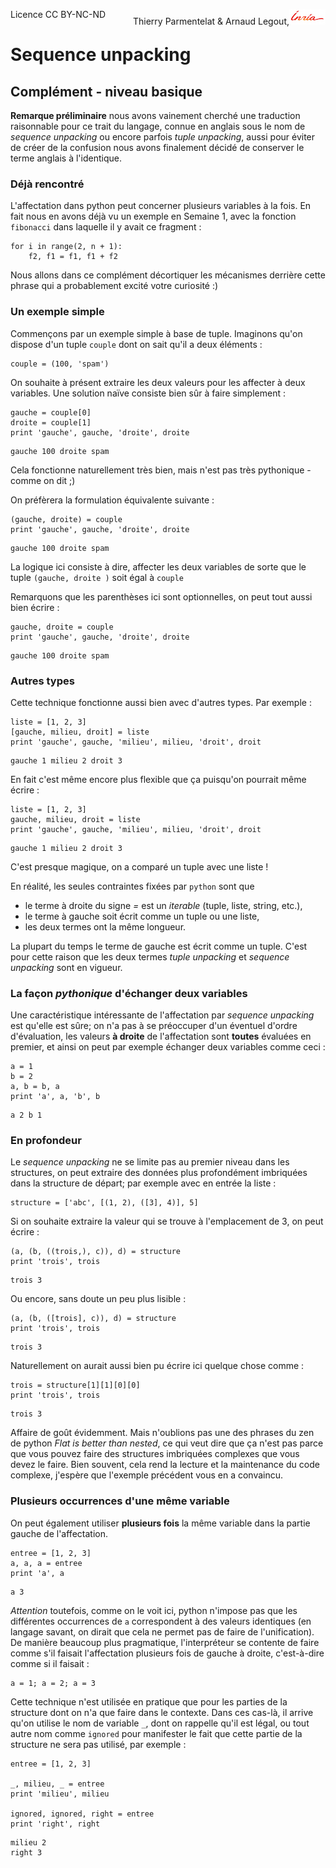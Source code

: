 
<span style="float:left;">Licence CC BY-NC-ND</span><span style="float:right;">Thierry Parmentelat &amp; Arnaud Legout,<img src="../../media/inria-25.png" style="display:inline"></span><br/>

# Sequence unpacking

## Complément - niveau basique

**Remarque préliminaire** nous avons vainement cherché une traduction raisonnable pour ce trait du langage, connue en anglais sous le nom de *sequence unpacking* ou encore parfois *tuple unpacking*, aussi pour éviter de créer de la confusion nous avons finalement décidé de conserver le terme anglais à l'identique.

### Déjà rencontré

L'affectation dans python peut concerner plusieurs variables à la fois. En fait nous en avons déjà vu un exemple en Semaine 1, avec la fonction `fibonacci` dans laquelle il y avait ce fragment&nbsp;:

    for i in range(2, n + 1):
        f2, f1 = f1, f1 + f2

Nous allons dans ce complément décortiquer les mécanismes derrière cette phrase qui a probablement excité votre curiosité :)

### Un exemple simple

Commençons par un exemple simple à base de tuple. Imaginons qu'on dispose d'un tuple `couple` dont on sait qu'il a deux éléments&nbsp;:


```
couple = (100, 'spam')
```

On souhaite à présent extraire les deux valeurs pour les affecter à deux variables. Une solution naïve consiste bien sûr à faire simplement&nbsp;:


```
gauche = couple[0]
droite = couple[1]
print 'gauche', gauche, 'droite', droite
```

    gauche 100 droite spam


Cela fonctionne naturellement très bien, mais n'est pas très pythonique - comme on dit ;)

On préfèrera la formulation équivalente suivante&nbsp;:


```
(gauche, droite) = couple
print 'gauche', gauche, 'droite', droite
```

    gauche 100 droite spam


La logique ici consiste à dire, affecter les deux variables de sorte que le tuple `(gauche, droite )` soit égal à `couple`

Remarquons que les parenthèses ici sont optionnelles, on peut tout aussi bien écrire&nbsp;:


```
gauche, droite = couple
print 'gauche', gauche, 'droite', droite
```

    gauche 100 droite spam


### Autres types

Cette technique fonctionne aussi bien avec d'autres types. Par exemple&nbsp;:


```
liste = [1, 2, 3]
[gauche, milieu, droit] = liste
print 'gauche', gauche, 'milieu', milieu, 'droit', droit
```

    gauche 1 milieu 2 droit 3


En fait c'est même encore plus flexible que ça puisqu'on pourrait même écrire&nbsp;:


```
liste = [1, 2, 3]
gauche, milieu, droit = liste
print 'gauche', gauche, 'milieu', milieu, 'droit', droit
```

    gauche 1 milieu 2 droit 3


C'est presque magique, on a comparé un tuple avec une liste !

En réalité, les seules contraintes fixées par `python` sont que
 * le terme à droite du signe *=* est un *iterable* (tuple, liste, string, etc.),
 * le terme à gauche soit écrit comme un tuple ou une liste,
 * les deux termes ont la même longueur.

La plupart du temps le terme de gauche est écrit comme un tuple. C'est pour cette raison que les deux termes *tuple unpacking* et *sequence unpacking* sont en vigueur.

### La façon *pythonique* d'échanger deux variables

Une caractéristique intéressante de l'affectation par *sequence unpacking* est qu'elle est sûre; on n'a pas à se préoccuper d'un éventuel d'ordre d'évaluation, les valeurs **à droite** de l'affectation sont **toutes** évaluées en premier, et ainsi on peut par exemple échanger deux variables comme ceci&nbsp;:


```
a = 1
b = 2
a, b = b, a
print 'a', a, 'b', b
```

    a 2 b 1


### En profondeur

Le *sequence unpacking* ne se limite pas au premier niveau dans les structures, on peut extraire des données plus profondément imbriquées dans la structure de départ; par exemple avec en entrée la liste&nbsp;:


```
structure = ['abc', [(1, 2), ([3], 4)], 5]
```

Si on souhaite extraire la valeur qui se trouve à l'emplacement de 3, on peut écrire&nbsp;:


```
(a, (b, ((trois,), c)), d) = structure
print 'trois', trois
```

    trois 3


Ou encore, sans doute un peu plus lisible&nbsp;:


```
(a, (b, ([trois], c)), d) = structure
print 'trois', trois
```

    trois 3


Naturellement on aurait aussi bien pu écrire ici quelque chose comme&nbsp;:


```
trois = structure[1][1][0][0]
print 'trois', trois
```

    trois 3


Affaire de goût évidemment. Mais n'oublions pas une des phrases du zen de python $\textit{Flat is better than nested}$, ce qui veut dire que ça n'est pas parce que vous pouvez faire des structures imbriquées complexes que vous devez le faire. Bien souvent, cela rend la lecture et la maintenance du code complexe, j'espère que l'exemple précédent vous en a convaincu.

### Plusieurs occurrences d'une même variable

On peut également utiliser **plusieurs fois** la même variable dans la partie gauche de l'affectation.


```
entree = [1, 2, 3]
a, a, a = entree
print 'a', a
```

    a 3


*Attention* toutefois, comme on le voit ici, python n'impose pas que les différentes occurrences de `a` correspondent à des valeurs identiques (en langage savant, on dirait que cela ne permet pas de faire de l'unification). De manière beaucoup plus pragmatique, l'interpréteur se contente de faire comme s'il faisait l'affectation plusieurs fois de gauche à droite, c'est-à-dire comme si il faisait&nbsp;:


```
a = 1; a = 2; a = 3
```

Cette technique n'est utilisée en pratique que pour les parties de la structure dont on n'a que faire dans le contexte. Dans ces cas-là, il arrive qu'on utilise le nom de variable `_`, dont on rappelle qu'il est légal, ou tout autre nom comme `ignored` pour manifester le fait que cette partie de la structure ne sera pas utilisé, par exemple&nbsp;:


```
entree = [1, 2, 3]

_, milieu, _ = entree
print 'milieu', milieu

ignored, ignored, right = entree
print 'right', right
```

    milieu 2
    right 3

